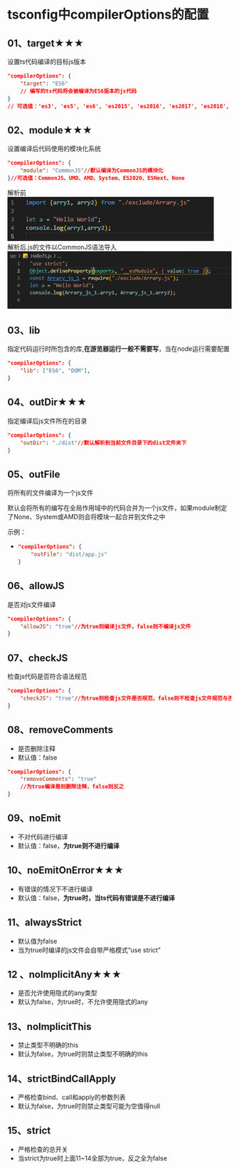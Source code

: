 # tsconfig中compilerOptions的配置

## 01、target★★★

设置ts代码编译的目标js版本

```json
"compilerOptions": {
    "target": "ES6"
    // 编写的ts代码将会被编译为ES6版本的js代码
}
// 可选值：'es3', 'es5', 'es6', 'es2015', 'es2016', 'es2017', 'es2018', 'es2019', 'es2020', 'esnext'
```

## 02、module★★★

设置编译后代码使用的模块化系统

```json
"compilerOptions": {
    "module": "CommonJS"//默认编译为CommonJS的模块化
}//可选值：CommonJS、UMD、AMD、System、ES2020、ESNext、None
```

解析前<br>![image-20210411144607346](image-20210411144607346.png)<br>解析后.js的文件以CommonJS语法导入<br>![image-20210411144700514](image-20210411144700514.png)

## 03、lib

指定代码运行时所包含的库,**在游览器运行一般不需要写**，当在node运行需要配置

```json
"compilerOptions": {
    "lib": ["ES6", "DOM"],
}
```

## 04、outDir★★★

指定编译后js文件所在的目录

```json
"compilerOptions": {
    "outDir": "./dist"//默认解析到当前文件目录下的dist文件夹下
}
```

## 05、outFile

将所有的文件编译为一个js文件

默认会将所有的编写在全局作用域中的代码合并为一个js文件，如果module制定了None、System或AMD则会将模块一起合并到文件之中

示例：

- ```json
  "compilerOptions": {
      "outFile": "dist/app.js"
  }
  ```



## 06、allowJS

是否对js文件编译

```json
"compilerOptions": {
    "allowJS": "true"//为true则编译js文件，false则不编译js文件
}
```

## 07、checkJS

检查js代码是否符合语法规范

```json
"compilerOptions": {
    "checkJS": "true"//为true则检查js文件是否规范，false则不检查js文件规范与否
}
```

## 08、removeComments

- 是否删除注释
- 默认值：false

```json
"compilerOptions": {
    "removeComments": "true"
    //为true编译是则删除注释，false则反之
}
```

## 09、noEmit

- 不对代码进行编译
- 默认值：false，**为true则不进行编译**

## 10、noEmitOnError★★★

- 有错误的情况下不进行编译
- 默认值：false，**为true时，当ts代码有错误是不进行编译**

## 11、alwaysStrict

* 默认值为false
* 当为true时编译的js文件会自带严格模式“use strict"

## 12 、noImplicitAny★★★

* 是否允许使用隐式的any类型
* 默认为false，为true时，不允许使用隐式的any

## 13、noImplicitThis

- 禁止类型不明确的this
- 默认为false，为true时则禁止类型不明确的this

## 14、strictBindCallApply

- 严格检查bind、call和apply的参数列表
- 默认为false，为true时则禁止类型可能为空值得null

## 15、strict

* 严格检查的总开关
* 当strict为true时上面11~14全部为true，反之全为false